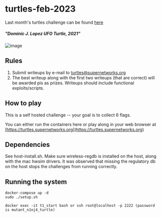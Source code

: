 # turtles-feb-2023

Last month's turtles challenge can be found [here](https://github.com/spr-networks/turtles-january-23)

##### "Dominic J. Lopez UFO Turtle, 2021"
![image](https://user-images.githubusercontent.com/37549748/221100662-c2036ccc-81bd-4f5d-a43b-b62d82737358.png )

## Rules 
1. Submit writeups by e-mail to turtles@supernetworks.org
2. The best writeup along with the first two writeups (that are correct) will be awarded pis as prizes. Writeups should include functional exploits/scripts.

## How to play

This is a self hosted challenge -- your goal is to collect 6 flags. 

You can either run the containers here or play along in your web browser at [https://turtles.supernetworks.org](https://turtles.supernetworks.org)

## Dependencies
See host-install.sh. Make sure wireless-regdb is installed on the host, along with the mac hwsim drivers. It was observed that missing the regulatory db on the host stops the challenges from running correctly.

## Running the system
```
docker-compose up -d
sudo ./setup.sh

docker exec -it t1_start bash or ssh root@localhost -p 2222 (password is mutant_n1nj4_turtle)
```

